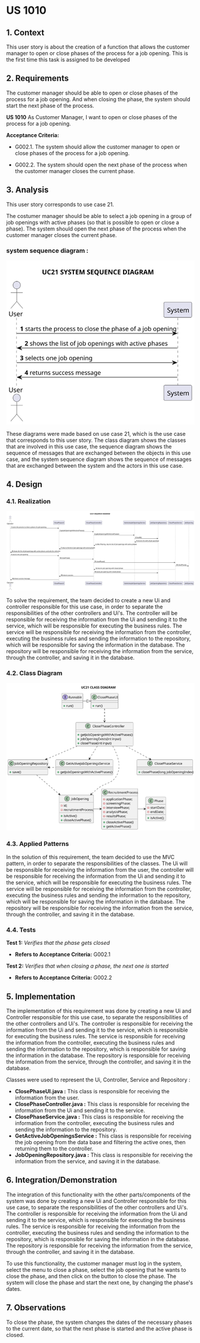 # US 1010

## 1. Context

This user story is about the creation of a function that allows the customer manager to open or close phases of the 
process for a job opening. This is the first time this task is assigned to be developed

## 2. Requirements

The customer manager should be able to open or close phases of the process for a job opening. And when 
closing the phase, the system should start the next phase of the process.

**US 1010** As Customer Manager, I want to open or close phases of the process for a job opening.

**Acceptance Criteria:**

- G002.1. The system should allow the customer manager to open or close phases of the process for a job opening.

- G002.2. The system should open the next phase of the process when the customer manager closes the current phase.

## 3. Analysis

This user story corresponds to use case 21.

The costumer manager should be able to select a job opening in a group of job openings with active phases (so that is 
possible to open or close a phase). The system should open the next phase of the process when the customer manager 
closes the current phase.

### system sequence diagram :
![System Sequence Diagram uc_21](/docs/sprintC/uc/uc21/diagrams/svg/SSD.svg "System Sequence Diagram uc_21")

These diagrams were made based on use case 21, which is the use case that corresponds to this user story. The class 
diagram shows the classes that are involved in this use case, the sequence diagram shows the sequence of messages that 
are exchanged between the objects in this use case, and the system sequence diagram shows the sequence of messages that 
are exchanged between the system and the actors in this use case.

## 4. Design

### 4.1. Realization

![Sequence Diagram uc_21](/docs/sprintC/uc/uc21/diagrams/svg/SD.svg "Sequence Diagram uc_21")

To solve the requirement, the team decided to create a new Ui and controller responsible for this use case, in order to separate the responsibilities of the other controllers and Ui's. The controller will be responsible for receiving the information from the Ui and sending it to the service, which will be responsible for executing the business rules. The service will be responsible for receiving the information from the controller, executing the business rules and sending the information to the repository, which will be responsible for saving the information in the database. The repository will be responsible for receiving the information from the service, through the controller, and saving it in the database.

### 4.2. Class Diagram

![Class Diagram uc_21](/docs/sprintC/uc/uc21/diagrams/svg/CD.svg "Class Diagram uc_21")

### 4.3. Applied Patterns

In the solution of this requirement, the team decided to use the MVC pattern, in order to separate the responsibilities of the classes. The Ui will be responsible for receiving the information from the user, the controller will be responsible for receiving the information from the Ui and sending it to the service, which will be responsible for executing the business rules. The service will be responsible for receiving the information from the controller, executing the business rules and sending the information to the repository, which will be responsible for saving the information in the database. The repository will be responsible for receiving the information from the service, through the controller, and saving it in the database.

### 4.4. Tests

**Test 1:** *Verifies that the phase gets closed*

- **Refers to Acceptance Criteria:** G002.1

**Test 2:** *Verifies that when closing a phase, the next one is started*

- **Refers to Acceptance Criteria:** G002.2

## 5. Implementation

The implementation of this requirement was done by creating a new Ui and Controller responsible for this use case, to 
separate the responsibilities of the other controllers and Ui's. The controller is responsible for receiving the 
information from the Ui and sending it to the service, which is responsible for executing the business rules. The service 
is responsible for receiving the information from the controller, executing the business rules and sending the information 
to the repository, which is responsible for saving the information in the database. The repository is responsible for 
receiving the information from the service, through the controller, and saving it in the database.

Classes were used to represent the Ui, Controller, Service and Repository : 
- **ClosePhaseUI.java :** This class is responsible for receiving the information from the user.
- **ClosePhaseController.java :** This class is responsible for receiving the information from the Ui and sending it to the service.
- **ClosePhaseService.java :** This class is responsible for receiving the information from the controller, executing the business rules and sending the information to the repository.
- **GetActiveJobOpeningsService :** This class is responsible for receiving the job opening from the data base and filtering the active ones, then returning them to the controller.
- **JobOpeningRepository.java :** This class is responsible for receiving the information from the service, and saving it in the database.

## 6. Integration/Demonstration

The integration of this functionality with the other parts/components of the system was done by creating a new Ui and
Controller responsible for this use case, to separate the responsibilities of the other controllers and Ui's. The controller
is responsible for receiving the information from the Ui and sending it to the service, which is responsible for executing
the business rules. The service is responsible for receiving the information from the controller, executing the business rules
and sending the information to the repository, which is responsible for saving the information in the database. The repository
is responsible for receiving the information from the service, through the controller, and saving it in the database.

To use this functionality, the customer manager must log in the system, select the menu to close a phase, select the job
opening that he wants to close the phase, and then click on the button to close the phase. The system will close the phase
and start the next one, by changing the phase's dates.

## 7. Observations

To close the phase, the system changes the dates of the necessary phases to the current date, so that the next phase is
started and the active phase is closed.
